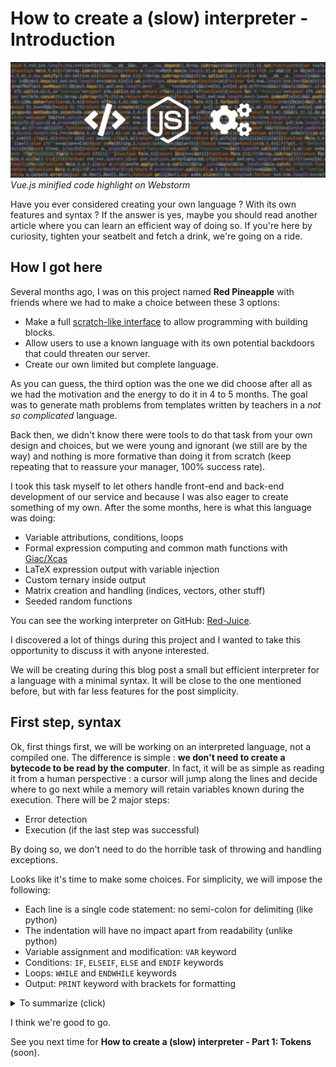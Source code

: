 # How to create a (slow) interpreter - Introduction

![thumbnail](thumbnail.jpg)
*Vue.js minified code highlight on Webstorm*

Have you ever considered creating your own language ? With its own features and syntax ? If the answer is yes, maybe you should read another article where you can learn an efficient way of doing so. If you're here by curiosity, tighten your seatbelt and fetch a drink, we're going on a ride.

## How I got here

Several months ago, I was on this project named **Red Pineapple** with friends where we had to make a choice between these 3 options:
* Make a full [scratch-like interface](https://en.wikipedia.org/wiki/Scratch_(programming_language)) to allow programming with building blocks.
* Allow users to use a known language with its own potential backdoors that could threaten our server.
* Create our own limited but complete language.

As you can guess, the third option was the one we did choose after all as we had the motivation and the energy to do it in 4 to 5 months. The goal was to generate math problems from templates written by teachers in a *not so complicated* language.

Back then, we didn't know there were tools to do that task from your own design and choices, but we were young and ignorant (we still are by the way) and nothing is more formative than doing it from scratch (keep repeating that to reassure your manager, 100% success rate).

I took this task myself to let others handle front-end and back-end development of our service and because I was also eager to create something of my own. After the some months, here is what this language was doing:
* Variable attributions, conditions, loops
* Formal expression computing and common math functions with [Giac/Xcas](https://www-fourier.ujf-grenoble.fr/~parisse/giac.html)
* LaTeX expression output with variable injection
* Custom ternary inside output
* Matrix creation and handling (indices, vectors, other stuff)
* Seeded random functions

You can see the working interpreter on GitHub: [Red-Juice](https://github.com/Klemek/Red-Juice).

I discovered a lot of things during this project and I wanted to take this opportunity to discuss it with anyone interested.

We will be creating during this blog post a small but efficient interpreter for a language with a minimal syntax.
It will be close to the one mentioned before, but with far less features for the post simplicity.

## First step, syntax

Ok, first things first, we will be working on an interpreted language, not a compiled one. The difference is simple : **we don't need to create a bytecode to be read by the computer**. In fact, it will be as simple as reading it from a human perspective : a cursor will jump along the lines and decide where to go next while a memory will retain variables known during the execution. There will be 2 major steps:

* Error detection
* Execution (if the last step was successful)

By doing so, we don't need to do the horrible task of throwing and handling exceptions.

Looks like it's time to make some choices. For simplicity, we will impose the following:
* Each line is a single code statement: no semi-colon for delimiting (like python)
* The indentation will have no impact apart from readability (unlike python)
* Variable assignment and modification: `VAR` keyword
* Conditions: `IF`, `ELSEIF`, `ELSE` and `ENDIF` keywords
* Loops: `WHILE` and `ENDWHILE` keywords
* Output: `PRINT` keyword with brackets for formatting

<details><summary>To summarize (click)</summary><p>

The following code:

```
VAR A = 169
VAR B = 585
PRINT GCD({A}, {B})
VAR D = 0
WHILE A != B
    IF A > B
        VAR A = A - B
    ELSE
        VAR B = B - A
    ENDIF
    PRINT = GCD({A}, {B})
ENDWHILE
PRINT = {A}
```

Will output:

```
GCD(169, 585)
= GCD(169, 416)
= GCD(169, 247)
...
= GCD(13, 26)
= GCD(13, 13)
= 13
```

</p></details>

I think we're good to go.

See you next time for __How to create a (slow) interpreter - Part 1: Tokens__ (soon).
